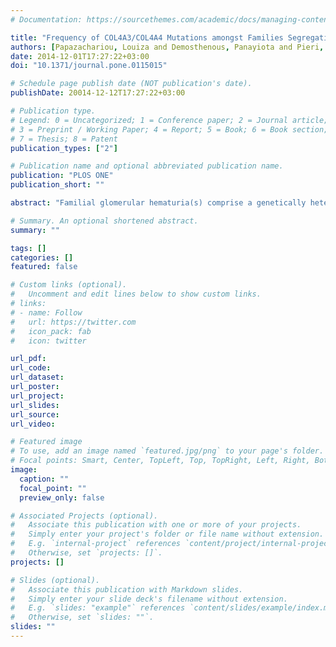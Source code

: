 ```yaml
---
# Documentation: https://sourcethemes.com/academic/docs/managing-content/

title: "Frequency of COL4A3/COL4A4 Mutations amongst Families Segregating Glomerular Microscopic Hematuria and Evidence for Activation of the Unfolded Protein Response. Focal and Segmental Glomerulosclerosis Is a Frequent Development during Ageing"
authors: [Papazachariou, Louiza and Demosthenous, Panayiota and Pieri, Myrtani and Papagregoriou, Gregory and Savva, Isavella and Stavrou, Christoforos and Zavros, Michael and Athanasiou, Yiannis and Ioannou, Kyriakos and Patsias, Charalambos and others]
date: 2014-12-01T17:27:22+03:00
doi: "10.1371/journal.pone.0115015"

# Schedule page publish date (NOT publication's date).
publishDate: 20014-12-12T17:27:22+03:00

# Publication type.
# Legend: 0 = Uncategorized; 1 = Conference paper; 2 = Journal article;
# 3 = Preprint / Working Paper; 4 = Report; 5 = Book; 6 = Book section;
# 7 = Thesis; 8 = Patent
publication_types: ["2"]

# Publication name and optional abbreviated publication name.
publication: "PLOS ONE"
publication_short: ""

abstract: "Familial glomerular hematuria(s) comprise a genetically heterogeneous group of conditions which include Alport Syndrome (AS) and thin basement membrane nephropathy (TBMN). Here we investigated 57 Greek-Cypriot families presenting glomerular microscopic hematuria (GMH), with or without proteinuria or chronic kidney function decline, but excluded classical AS. We specifically searched the COL4A3/A4 genes and identified 8 heterozygous mutations in 16 families (28,1%). Eight non-related families featured the founder mutation COL4A3-p.(G1334E). Renal biopsies from 8 patients showed TBMN and focal segmental glomerulosclerosis (FSGS). Ten patients (11.5%) reached end-stage kidney disease (ESKD) at ages ranging from 37-69-yo (mean 50,1-yo). Next generation sequencing of the patients who progressed to ESKD failed to reveal a second mutation in any of the COL4A3/A4/A5 genes, supporting that true heterozygosity for COL4A3/A4 mutations predisposes to CRF/ESKD. Although this could be viewed as a milder and late-onset form of autosomal dominant AS, we had no evidence of ultrastructural features or extrarenal manifestations that would justify this diagnosis. Functional studies in cultured podocytes transfected with wild type or mutant COL4A3 chains showed retention of mutant collagens and differential activation of the unfolded protein response (UPR) cascade. This signifies the potential role of the UPR cascade in modulating the final phenotype in patients with collagen IV nephropathies."

# Summary. An optional shortened abstract.
summary: ""

tags: []
categories: []
featured: false

# Custom links (optional).
#   Uncomment and edit lines below to show custom links.
# links:
# - name: Follow
#   url: https://twitter.com
#   icon_pack: fab
#   icon: twitter

url_pdf:
url_code:
url_dataset:
url_poster:
url_project:
url_slides:
url_source:
url_video:

# Featured image
# To use, add an image named `featured.jpg/png` to your page's folder. 
# Focal points: Smart, Center, TopLeft, Top, TopRight, Left, Right, BottomLeft, Bottom, BottomRight.
image:
  caption: ""
  focal_point: ""
  preview_only: false

# Associated Projects (optional).
#   Associate this publication with one or more of your projects.
#   Simply enter your project's folder or file name without extension.
#   E.g. `internal-project` references `content/project/internal-project/index.md`.
#   Otherwise, set `projects: []`.
projects: []

# Slides (optional).
#   Associate this publication with Markdown slides.
#   Simply enter your slide deck's filename without extension.
#   E.g. `slides: "example"` references `content/slides/example/index.md`.
#   Otherwise, set `slides: ""`.
slides: ""
---
```

